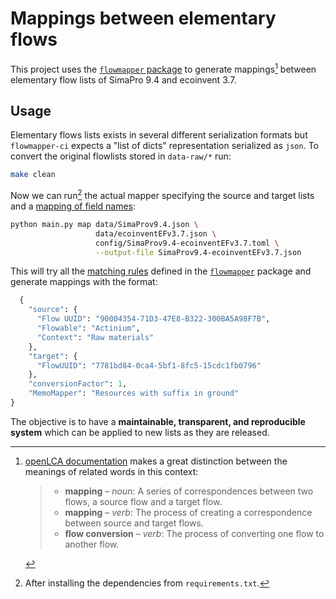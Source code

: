 # Mappings between elementary flows

This project uses the [`flowmapper` package](https://github.com/fjuniorr/flowmapper) to generate mappings[^20231119T153832] between elementary flow lists of SimaPro 9.4 and ecoinvent 3.7. 

[^20231119T153832]: [openLCA documentation](https://www.openlca.org/wp-content/uploads/2020/06/General-openLCA-Mapping-Instructions_05182020.pdf) makes a great distinction between the meanings of related words in this context:

    > - __mapping__ – _noun_: A series of correspondences between two flows, a source flow and a target flow.
    > - __mapping__ – _verb_: The process of creating a correspondence between source and target flows.
    > - __flow conversion__ – _verb_: The process of converting one flow to another flow.

## Usage

Elementary flows lists exists in several different serialization formats but `flowmapper-ci` expects a "list of dicts" representation serialized as `json`. To convert the original flowlists stored in `data-raw/*` run:

```bash
make clean
```

Now we can run[^20231119T160504] the actual mapper specifying the source and target lists and a [mapping of field names](config/SimaProv9.4-ecoinventEFv3.7.toml):

[^20231119T160504]: After installing the dependencies from `requirements.txt`.

```bash
python main.py map data/SimaProv9.4.json \
                   data/ecoinventEFv3.7.json \
                   config/SimaProv9.4-ecoinventEFv3.7.toml \
                   --output-file SimaProv9.4-ecoinventEFv3.7.json
```

This will try all the [matching rules](https://github.com/fjuniorr/flowmapper/blob/notebooks-logic/flowmapper/match.py#L105) defined in the [`flowmapper`](https://github.com/fjuniorr/flowmapper) package and generate mappings with the format:

```python
  {
    "source": {
      "Flow UUID": "90004354-71D3-47E8-B322-300BA5A98F7B",
      "Flowable": "Actinium",
      "Context": "Raw materials"
    },
    "target": {
      "FlowUUID": "7781bd84-0ca4-5bf1-8fc5-15cdc1fb0796"
    },
    "conversionFactor": 1,
    "MemoMapper": "Resources with suffix in ground"
}
```

The objective is to have a **maintainable, transparent, and reproducible system** which can be applied to new lists as they are released.